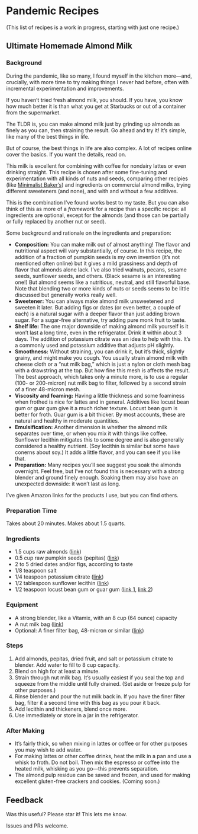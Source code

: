 # Pandemic Recipes

(This list of recipes is a work in progress, starting with just one recipe.)

## Ultimate Homemade Almond Milk

### Background

During the pandemic, like so many, I found myself in the kitchen more—and, crucially, with
more time to try making things I never had before, often with incremental experimentation
and improvements.

If you haven’t tried fresh almond milk, you should.
If you have, you know how much better it is than what you get at Starbucks or out of a
container from the supermarket.

The TLDR is, you can make almond milk just by grinding up almonds as finely as you can,
then straining the result.
Go ahead and try it!
It’s simple, like many of the best things in life.

But of course, the best things in life are also complex.
A lot of recipes online cover the basics.
If you want the details, read on.

This milk is excellent for combining with coffee for nondairy lattes or even drinking
straight. This recipe is chosen after some fine-tuning and experimentation with all kinds
of nuts and seeds, comparing other recipies (like
[Minimalist Baker’s](https://minimalistbaker.com/how-to-make-almond-milk/)) and ingredients on
commercial almond milks, trying different sweeteners (and none), and with and without a
few additives.

This is the combination I’ve found works best to my taste.
But you can also think of this as more of a *framework* for a recipe than a specific
recipe: all ingredients are optional, except for the almonds (and those can be partially
or fully replaced by another nut or seed).

Some background and rationale on the ingredients and preparation:

- **Composition:** You can make milk out of almost anything!
  The flavor and nutritional aspect will vary substantially, of course.
  In this recipe, the addition of a fraction of pumpkin seeds is my own invention (it’s not
  mentioned often online) but it gives a mild grassiness and depth of flavor that almonds
  alone lack. I’ve also tried walnuts, pecans, sesame seeds, sunflower seeds, and others.
  (Black sesame is an interesting one!)
  But almond seems like a nutritious, neutral, and still flavorful base.
  Note that blending two or more kinds of nuts or seeds seems to be little discussed but
  generally works really well.
- **Sweetener:** You can always make almond milk unsweetened and sweeten it later.
  But adding figs or dates (or even better, a couple of each) is a natural sugar with a
  deeper flavor than just adding brown sugar.
  For a sugar-free alternative, try adding pure monk fruit to taste.
- **Shelf life:** The one major downside of making almond milk yourself is it won’t last a long
  time, even in the refrigerator.
  Drink it within about 3 days.
  The addition of potassium citrate was an idea to help with this.
  It’s a commonly used and potassium additive that adjusts pH slightly.
- **Smoothness:** Without straining, you can drink it, but it’s thick, slightly grainy, and
  might make you cough.
  You usually strain almond milk with cheese cloth or a “nut milk bag,” which is just a
  nylon or cloth mesh bag with a drawstring at the top.
  But how fine this mesh is affects the result.
  The best approach, which takes only a minute more, is to use a regular (100- or
  200-micron) nut milk bag to filter, followed by a second strain of a finer 48-micron mesh.
- **Viscosity and foaming:**
  Having a little thickness and some foaminess when frothed is nice for lattes and in
  general. Additives like locust bean gum or guar gum give it a much richer texture.
  Locust bean gum is better for froth.
  Guar gum is a bit thicker.
  By most accounts, these are natural and healthy in moderate quantities.
- **Emulsification:**
  Another dimension is whether the almond milk separates over time, or when you mix it with
  things like coffee.
  Sunflower lecithin mitigates this to some degree and is also generally considered a
  healthy nutrient.
  (Soy lecithin is similar but some have conerns about soy.)
  It adds a little flavor, and you can see if you like that.
- **Preparation:** Many recipes you’ll see suggest you soak the almonds overnight.
  Feel free, but I’ve not found this is necessary with a strong blender and ground finely
  enough. Soaking them may also have an unexpected downside:
  it won’t last as long.

I’ve given Amazon links for the products I use, but you can find others.

### Preparation Time

Takes about 20 minutes.
Makes about 1.5 quarts.

### Ingredients

- 1.5 cups raw almonds ([link](https://www.amazon.com/gp/product/B01HH79Y0U/))
- 0.5 cup raw pumpkin seeds (pepitas) ([link](https://www.amazon.com/gp/product/B00PR88GKG/))
- 2 to 5 dried dates and/or figs, according to taste
- 1/8 teaspoon salt
- 1/4 teaspoon potassium citrate ([link](https://www.amazon.com/gp/product/B00UI9F01C/))
- 1/2 tablespoon sunflower lecithin ([link](https://www.amazon.com/gp/product/B00MA9R8M2/))
- 1/2 teaspoon locust bean gum or guar gum ([link 1](https://www.amazon.com/gp/product/B07QBCVJ99/),
  [link 2](https://www.amazon.com/gp/product/B00IZDIMG8/))

### Equipment

- A strong blender, like a Vitamix, with an 8 cup (64 ounce) capacity
- A nut milk bag ([link](https://www.amazon.com/gp/product/B00KLT6X9W/))
- Optional: A finer filter bag, 48-micron or similar ([link](https://www.amazon.com/gp/product/B09B54G632/))

### Steps

1. Add almonds, pepitas, dried fruit, and salt or potassium citrate to blender.
   Add water to fill to 8 cup capacity.
2. Blend on high for at least a minute.
3. Strain through nut milk bag.
   It’s usually easiest if you seal the top and squeeze from the middle until fully drained.
   (Set aside or freeze pulp for other purposes.)
4. Rinse blender and pour the nut milk back in.
   If you have the finer filter bag, filter it a second time with this bag as you pour it
   back.
5. Add lecithin and thickeners, blend once more.
6. Use immediately or store in a jar in the refrigerator.

### After Making

- It’s fairly thick, so when mixing in lattes or coffee or for other purposes you may wish
  to add water.
- For making lattes or other coffee drinks, heat the milk in a pan and use a whisk to froth.
  Do not boil. Then mix the espresso or coffee into the heated milk, whisking as you go—this
  prevents separation.
- The almond pulp residue can be saved and frozen, and used for making excellent gluten-free
  crackers and cookies.
  (Coming soon.)

## Feedback

Was this useful?
Please star it!
This lets me know.

Issues and PRs welcome.
